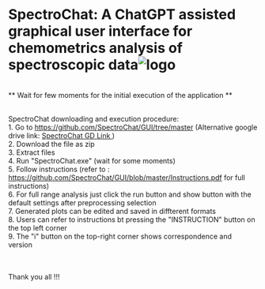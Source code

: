 # SpectroChat: A ChatGPT assisted graphical user interface for chemometrics analysis of spectroscopic data![logo](https://user-images.githubusercontent.com/128515711/226697817-fc07112d-f217-4442-aab6-59f87c80c5e8.JPG)
<br>** Wait for few moments for the initial execution of the application **

<br>SpectroChat downloading and execution procedure:
<br>1. Go to https://github.com/SpectroChat/GUI/tree/master (Alternative google drive link: <a href="https://drive.google.com/file/d/18dtl88GKNbTREOTLJUvKYbSceATTmr-z/view?usp=sharing">SpectroChat GD Link </a>)
<br>2. Download the file as zip
<br>3. Extract files
<br>4. Run "SpectroChat.exe" (wait for some moments)
<br>5. Follow instructions (refer to : https://github.com/SpectroChat/GUI/blob/master/Instructions.pdf for full instructions)
<br>6. For full range analysis just click the run button and show button with the default settings after preprocessing selection
<br>7. Generated plots can be edited and saved in diffterent formats
<br>8. Users can refer to instructions bt pressing the "INSTRUCTION" button on the top left corner
<br>9. The "i" button on the top-right corner shows correspondence and version

<br>
<br>
Thank you all !!!
